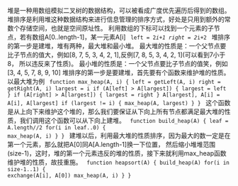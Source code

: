 堆是一种用数组模拟二叉树的数据结构，可以被看成广度优先遍历后得到的数组。
堆排序是利用堆这种数据结构来进行信息管理的排序方式，好处是只用到额外的常数个存储空间，也就是空间原址性。
利用数组的下标可以找到一个元素的子节点，若有数组A[0..length-1]，某一元素A[i]
<code>
    left = 2*i+1
    right = 2*i+2
</code>
堆排序的第一步是建堆，堆有两种，最大堆和最小堆。
最大堆的性质是：一个父节点要比子节点的值大，例如[8, 7, 5, 3, 4, 2, 1],反例[7, 8, 5, 3, 4, 2, 1](可以看到7小于8， 所以违反来了性质)。
最小堆的性质是：一个父节点要比子节点的值笑，例如[3, 4, 5, 7, 8, 9, 10]
堆排序的第一步是要建堆，首先要有个函数来维护堆的性质。以最大堆为例
<code>
function max_heap(A, i) {
    left = getLeft(A, i)
    right = getRight(A, i)
    largest = i
    if (A[left] > A[largest]) {
        largest = left
    }
    if (A[right] > A[largest]) {
        largest = right
    }
    A[largest], A[i] = A[i], A[largest]
    if (largest != i) {
        max_heap(A, largest)
    }
}
</code>
这个函数是从上向下来维护这个堆的，那么我们要保证从下向上所有节点都满足最大堆的性质，我们调用这个函数可以从下向上建堆。
<code>
function build_heap(A) {
    leaf = A.length//2
    for(i in leaf..0) {
        max_heap(A, i)
    }
}
</code>
建堆以后，利用最大堆的性质排序，因为最大的数一定是在第一个元素，那么就把A[0]同A[A.length-1]换一下位置，
然后缩小堆堆范围(size-1)，这时，堆的第一个元素违反的堆的性质，接下来就利用max_heap函数维护堆的性质，故技重施。
<code> 
function heapsort(A) {
    build_heap(A)
    for(i in size-1..1) {
        exchange(A[i], A[0])
        max_heap(A, i)
    }
}
</code>